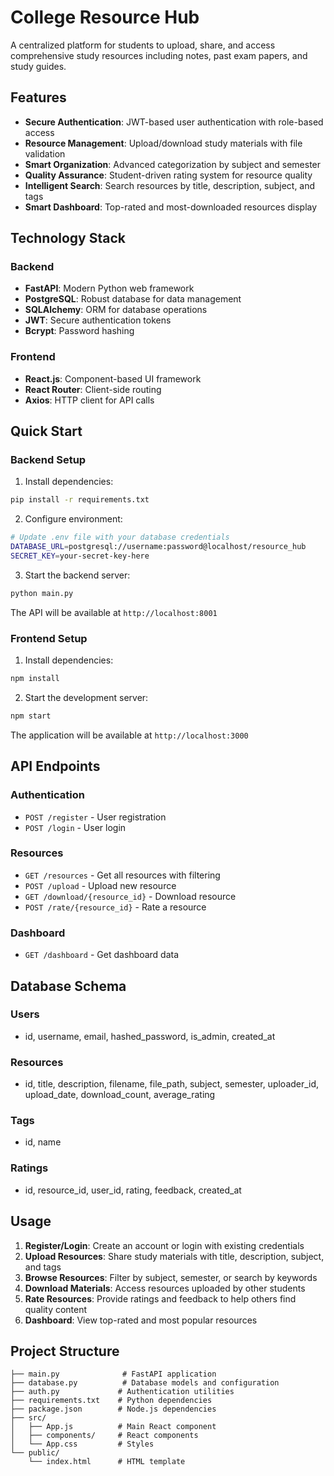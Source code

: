 # College Resource Hub

A centralized platform for students to upload, share, and access comprehensive study resources including notes, past exam papers, and study guides.

## Features

- **Secure Authentication**: JWT-based user authentication with role-based access
- **Resource Management**: Upload/download study materials with file validation
- **Smart Organization**: Advanced categorization by subject and semester
- **Quality Assurance**: Student-driven rating system for resource quality
- **Intelligent Search**: Search resources by title, description, subject, and tags
- **Smart Dashboard**: Top-rated and most-downloaded resources display

## Technology Stack

### Backend

- **FastAPI**: Modern Python web framework
- **PostgreSQL**: Robust database for data management
- **SQLAlchemy**: ORM for database operations
- **JWT**: Secure authentication tokens
- **Bcrypt**: Password hashing

### Frontend

- **React.js**: Component-based UI framework
- **React Router**: Client-side routing
- **Axios**: HTTP client for API calls

## Quick Start

### Backend Setup

1. Install dependencies:

```bash
pip install -r requirements.txt
```

2. Configure environment:

```bash
# Update .env file with your database credentials
DATABASE_URL=postgresql://username:password@localhost/resource_hub
SECRET_KEY=your-secret-key-here
```

3. Start the backend server:

```bash
python main.py
```

The API will be available at `http://localhost:8001`

### Frontend Setup

1. Install dependencies:

```bash
npm install
```

2. Start the development server:

```bash
npm start
```

The application will be available at `http://localhost:3000`

## API Endpoints

### Authentication

- `POST /register` - User registration
- `POST /login` - User login

### Resources

- `GET /resources` - Get all resources with filtering
- `POST /upload` - Upload new resource
- `GET /download/{resource_id}` - Download resource
- `POST /rate/{resource_id}` - Rate a resource

### Dashboard

- `GET /dashboard` - Get dashboard data

## Database Schema

### Users

- id, username, email, hashed_password, is_admin, created_at

### Resources

- id, title, description, filename, file_path, subject, semester, uploader_id, upload_date, download_count, average_rating

### Tags

- id, name

### Ratings

- id, resource_id, user_id, rating, feedback, created_at

## Usage

1. **Register/Login**: Create an account or login with existing credentials
2. **Upload Resources**: Share study materials with title, description, subject, and tags
3. **Browse Resources**: Filter by subject, semester, or search by keywords
4. **Download Materials**: Access resources uploaded by other students
5. **Rate Resources**: Provide ratings and feedback to help others find quality content
6. **Dashboard**: View top-rated and most popular resources

## Project Structure

```
├── main.py              # FastAPI application
├── database.py          # Database models and configuration
├── auth.py             # Authentication utilities
├── requirements.txt    # Python dependencies
├── package.json        # Node.js dependencies
├── src/
│   ├── App.js          # Main React component
│   ├── components/     # React components
│   └── App.css         # Styles
└── public/
    └── index.html      # HTML template
```

